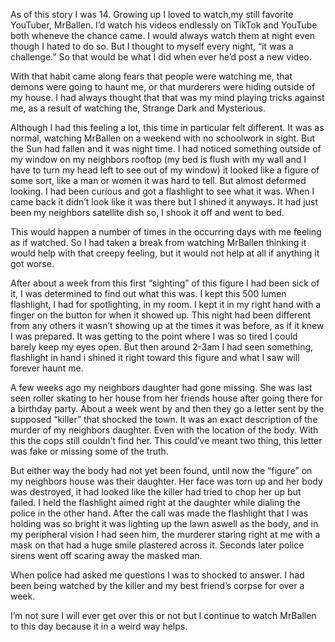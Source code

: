 As of this story I was 14. Growing up I loved to watch,my still favorite YouTuber, MrBallen. I’d watch his videos endlessly on TikTok and YouTube both wheneve the chance came. I would always watch them at night even though I hated to do so. But I thought to myself every night, “it was a challenge.” So that would be what I did when ever he’d post a new video.

With that habit came along fears that people were watching me, that demons were going to haunt me, or that murderers were hiding outside of my house. I had always thought that that was my mind playing tricks against me, as a result of watching the, Strange Dark and Mysterious. 

Although I had this feeling a lot, this time in particular felt different. It was as normal, watching MrBallen on a weekend with no schoolwork in sight. But the Sun had fallen and it was night time. I had noticed something outside of my window on my neighbors rooftop (my bed is flush with my wall and I have to turn my head left to see out of my window) it looked like a figure of some sort, like a man or women it was hard to tell. But almost deformed looking. I had been curious and got a flashlight to see what it was. When I came back it didn’t look like it was there but I shined it anyways. It had just been my neighbors satellite dish so, I shook it off and went to bed. 

This would happen a number of times in the occurring days with me feeling as if watched. So I had taken a break from watching MrBallen thinking it would help with that creepy feeling, but it would not help at all if anything it got worse. 

After about a week from this first “sighting” of this figure I had been sick of it, I was determined to find out what this was. I kept this 500 lumen flashlight, I had for spotlighting, in my room. I kept it in my right hand with a finger on the button for when it showed up. This night had been different from any others it wasn’t showing up at the times it was before, as if it knew I was prepared. It was getting to the point where I was so tired I could barely keep my eyes open. But then around 2-3am I had seen something, flashlight in hand i shined it right toward this figure and what I saw will forever haunt me.

A few weeks ago my neighbors daughter had gone missing. She was last seen roller skating to her house from her friends house after going there for a birthday party. About a week went by and then they go a letter sent by the supposed “killer” that shocked the town. It was an exact description of the murder of my neighbors daughter. Even with the location of the body. With this the cops still couldn’t find her. This could’ve meant two thing, this letter was fake or missing some of the truth. 

But either way the body had not yet been found, until now the “figure” on my neighbors house was their daughter. Her face was torn up and her body was destroyed, it had looked like the killer had tried to chop her up but failed. I held the flashlight aimed right at the daughter while dialing the police in the other hand. After the call was made the flashlight that I was holding was so bright it was lighting up the lawn aswell as the body, and in my peripheral vision I had seen him, the murderer staring right at me with a mask on that had a huge smile plastered across it. Seconds later police sirens went off scaring away the masked man.

When police had asked me questions I was to shocked to answer. I had been being watched by the killer and my best friend’s corpse for over a week.

I’m not sure I will ever get over this or not but I continue to watch MrBallen to this day because it in a weird way helps.